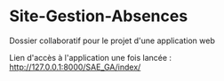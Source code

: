 # Site-Gestion-Absences
Dossier collaboratif pour le projet d'une application web

Lien d'accès à l'application une fois lancée : http://127.0.0.1:8000/SAE_GA/index/
